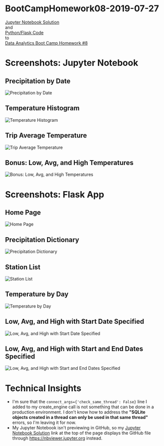 # BootCampHomework08-2019-07-27

[Jupyter Notebook Solution](https://nbviewer.jupyter.org/github/ekenigsberg/BootCampHomework08-2019-07-27/blob/master/climate_starter.ipynb)<br/>
and<br/>
[Python/Flask Code](https://github.com/ekenigsberg/BootCampHomework08-2019-07-27/blob/master/app.py)<br/>
to<br/>
[Data Analytics Boot Camp Homework #8](https://github.com/the-Coding-Boot-Camp-at-UT/UTAMCB201904DATA3/blob/master/10-Advanced-Data-Storage-and-Retrieval/Homework/Instructions/README.md)

# Screenshots: Jupyter Notebook
## Precipitation by Date
![Precipitation by Date](https://github.com/ekenigsberg/BootCampHomework08-2019-07-27/blob/master/Precip%20by%20Date.png)
## Temperature Histogram
![Temperature Histogram](https://github.com/ekenigsberg/BootCampHomework08-2019-07-27/blob/master/Temp%20Histogram.png)
## Trip Average Temperature
![Trip Average Temperature](https://github.com/ekenigsberg/BootCampHomework08-2019-07-27/blob/master/Trip%20Avg%20Temp.png)
## Bonus: Low, Avg, and High Temperatures
![Bonus: Low, Avg, and High Temperatures](https://github.com/ekenigsberg/BootCampHomework08-2019-07-27/blob/master/Low%2C%20Avg%2C%20and%20High%20Temps.png)

# Screenshots: Flask App
## Home Page
![Home Page](https://github.com/ekenigsberg/BootCampHomework08-2019-07-27/blob/master/output/API%201.%20home.png)
## Precipitation Dictionary
![Precipitation Dictionary](https://github.com/ekenigsberg/BootCampHomework08-2019-07-27/blob/master/output/API%202.%20precipitation.png)
## Station List
![Station List](https://github.com/ekenigsberg/BootCampHomework08-2019-07-27/blob/master/output/API%203.%20stations.png)
## Temperature by Day
![Temperature by Day](https://github.com/ekenigsberg/BootCampHomework08-2019-07-27/blob/master/output/API%204.%20tobs.png)
## Low, Avg, and High with Start Date Specified
![Low, Avg, and High with Start Date Specified](https://github.com/ekenigsberg/BootCampHomework08-2019-07-27/blob/master/output/API%205.%20start.png)
## Low, Avg, and High with Start and End Dates Specified
![Low, Avg, and High with Start and End Dates Specified](https://github.com/ekenigsberg/BootCampHomework08-2019-07-27/blob/master/output/API%206.%20start%20end.png)

# Technical Insights

* I'm sure that the `connect_args={'check_same_thread': False}` line I added to my create_engine call is not something that can be done in a production environment. I don't know how to address the **"SQLite objects created in a thread can only be used in that same thread"** errors, so I'm leaving it for now.
* My Jupyter Notebook isn't previewing in GitHub, so my [Jupyter Notebook Solution](https://nbviewer.jupyter.org/github/ekenigsberg/BootCampHomework08-2019-07-27/blob/master/climate_starter.ipynb) link at the top of the page displays the GitHub file through https://nbviewer.jupyter.org instead.
